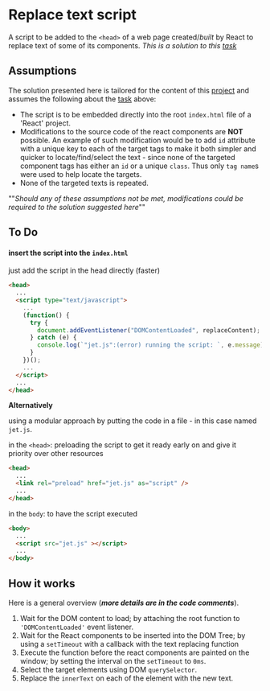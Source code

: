 

# Replace text script

 A script to be added to the `<head>` of a web page created/*built* by React to replace text of some of its components.
*This is a solution to this [task](https://pipedata.notion.site/Test-assignments-abb95b78cfdf4853bedd0c69a6c9b089)*

## Assumptions
The solution presented here is tailored for the content of this [project](https://github.com/cruip/open-react-template/releases/tag/2.0.3) and assumes the following about the [task](https://pipedata.notion.site/Test-assignments-abb95b78cfdf4853bedd0c69a6c9b089) above:

- The script is to be embedded directly into the root `index.html` file of a 'React' project.
- Modifications to the source code of the react components are **NOT** possible. An example of such modification would be to add `id` attribute with a unique key to each of the target tags to make it both simpler and quicker to locate/find/select the text - since none of the targeted component tags has either an `id` or a unique `class`. Thus only `tag name`s  were used to help locate the targets.
- None of the targeted texts is repeated.

""*Should any of these assumptions not be met, modifications could be required to the solution suggested here*""

## To Do

#### insert the script into the `index.html`

just add the script in the head directly (faster)
```html
<head>
  ...
  <script type="text/javascript">
    ...
    (function() {
      try {
        document.addEventListener("DOMContentLoaded", replaceContent);
      } catch (e) {
        console.log(`"jet.js":(error) running the script: `, e.message);
      }
    })();
    ...
  </script>
  ...
</head>
```

**Alternatively**

using a modular approach by putting the code in a file - in this case named `jet.js`.

in the `<head>`: preloading the script to get it ready early on and give it priority over other resources
```html
<head>
  ...
  <link rel="preload" href="jet.js" as="script" />
  ...
</head>
```

in the `body`: to have the script executed
```html
<body>
  ...
  <script src="jet.js" ></script>
  ...
</body>
```


## How it works
Here is a general overview (***more details are in the code comments***).
1. Wait for the DOM content to load; by attaching the root function to `'DOMContentLoaded'` event listener.
2. Wait for the React components to be inserted into the DOM Tree; by using a `setTimeout` with a callback with the text replacing function
3. Execute the function before the react components are painted on the window; by setting the interval on the `setTimeout` to `0ms`.
4. Select the target elements using DOM `querySelector`.
5. Replace the `innerText` on each of the element with the new text.
